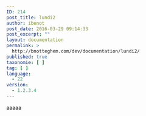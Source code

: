 ```yaml
---
ID: 214
post_title: lundi2
author: ibenot
post_date: 2016-03-29 09:14:33
post_excerpt: ""
layout: documentation
permalink: >
  http://bnotteghem.com/dev/documentation/lundi2/
published: true
taxonomie: [ ]
tag: [ ]
language:
  - 22
version:
  - 1.2.3.4
---
```

aaaaa